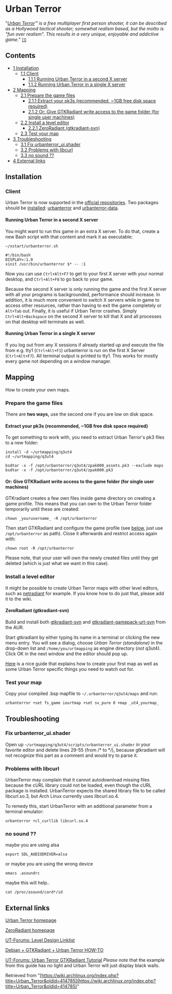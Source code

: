 # Urban Terror

"_[Urban Terror](http://www.urbanterror.net)™ is a free multiplayer first person shooter, it can be described as a Hollywood tactical shooter; somewhat realism based, but the motto is "fun over realism". This results in a very unique, enjoyable and addictive game._" <small>[[1]](http://www.urbanterror.net)</small>

## Contents

*   [1 Installation](#Installation)
    *   [1.1 Client](#Client)
        *   [1.1.1 Running Urban Terror in a second X server](#Running_Urban_Terror_in_a_second_X_server)
        *   [1.1.2 Running Urban Terror in a single X server](#Running_Urban_Terror_in_a_single_X_server)
*   [2 Mapping](#Mapping)
    *   [2.1 Prepare the game files](#Prepare_the_game_files)
        *   [2.1.1 Extract your pk3s (recommended, ~1GB free disk space required)](#Extract_your_pk3s_.28recommended.2C_.7E1GB_free_disk_space_required.29)
        *   [2.1.2 Or: Give GTKRadiant write access to the game folder (for single user machines)](#Or:_Give_GTKRadiant_write_access_to_the_game_folder_.28for_single_user_machines.29)
    *   [2.2 Install a level editor](#Install_a_level_editor)
        *   [2.2.1 ZeroRadiant (gtkradiant-svn)](#ZeroRadiant_.28gtkradiant-svn.29)
    *   [2.3 Test your map](#Test_your_map)
*   [3 Troubleshooting](#Troubleshooting)
    *   [3.1 Fix urbanterror_ui.shader](#Fix_urbanterror_ui.shader)
    *   [3.2 Problems with libcurl](#Problems_with_libcurl)
    *   [3.3 no sound ??](#no_sound_.3F.3F)
*   [4 External links](#External_links)

## Installation

### Client

Urban Terror is now supported in the [official repositories](/index.php/Official_repositories "Official repositories"). Two packages should be [installed](/index.php/Pacman "Pacman"): [urbanterror](https://www.archlinux.org/packages/?name=urbanterror) and [urbanterror-data](https://www.archlinux.org/packages/?name=urbanterror-data).

#### Running Urban Terror in a second X server

You might want to run this game in an extra X server. To do that, create a new Bash script with that content and mark it as executable:

 `~/xstart/urbanterror.sh` 

```
#!/bin/bash 
DISPLAY=:1.0
xinit /usr/bin/urbanterror $* -- :1
```

Now you can use `Ctrl+Alt+F7` to get to your first X server with your normal desktop, and `Ctrl+Alt+F8` to go back to your game.

Because the second X server is only running the game and the first X server with all your programs is backgrounded, performance should increase. In addition, it is much more convenient to switch X servers while in game to access other resources, rather than having to exit the game completely or `Alt+Tab` out. Finally, it is useful if Urban Terror crashes. Simply `Ctrl+Alt+Backspace` on the second X server to kill that X and all processes on that desktop will terminate as well.

#### Running Urban Terror in a single X server

If you log out from any X sessions if already started up and execute the file from e.g. tty1 (`Ctrl+Alt+F1`) urbanterror is run on the first X Server (`Ctrl+Alt+F7`). All terminal output is printed to tty1\. This works for mostly every game not depending on a window manager.

## Mapping

How to create your own maps.

### Prepare the game files

There are **two ways,** use the second one if you are low on disk space.

#### Extract your pk3s (recommended, ~1GB free disk space required)

To get something to work with, you need to extract Urban Terror's pk3 files to a new folder:

```
install -d ~/urtmapping/q3ut4
cd ~/urtmapping/q3ut4

bsdtar -x -f /opt/urbanterror/q3ut4/zpak000_assets.pk3 --exclude maps
bsdtar -x -f /opt/urbanterror/q3ut4/zpak000.pk3

```

#### Or: Give GTKRadiant write access to the game folder (for single user machines)

GTKradiant creates a few own files inside game directory on creating a game profile. This means that you can own to the Urban Terror folder temporarily until these are created:

```
chown _yourusername_ -R /opt/urbanterror

```

Then start GTKRadiant and configure the game profile (see [below](#ZeroRadiant_.28gtkradiant-svn.29), just use `/opt/urbanterror` as path). Close it afterwards and restrict access again with:

```
chown root -R /opt/urbanterror

```

Please note, that your user will own the newly created files until they get deleted (which is just what we want in this case).

### Install a level editor

It might be possible to create Urban Terror maps with other level editors, such as [netradiant](http://dev.alientrap.org/wiki/7) for example. If you know how to do just that, please add it to the wiki.

#### ZeroRadiant (gtkradiant-svn)

Build and install both [gtkradiant-svn](https://aur.archlinux.org/packages.php?ID=31795) and [gtkradiant-gamepack-urt-svn](https://aur.archlinux.org/packages/gtkradiant-gamepack-urt-svn/) from the AUR.

Start gtkradiant by either typing its name in a terminal or clicking the new menu entry. You will see a dialog, choose _Urban Terror (standalone)_ in the drop-down list and `/home/you/urtmapping` as engine directory (_not_ q3ut4). Click OK in the next window and the editor should pop up.

[Here](http://daffy.nerius.com/radiant/#first-map) is a nice guide that explains how to create your first map as well as some Urban Terror specific things you need to watch out for.

### Test your map

Copy your compiled .bsp mapfile to `~/.urbanterror/q3ut4/maps` and run:

```
urbanterror +set fs_game iourtmap +set sv_pure 0 +map _ut4_yourmap_

```

## Troubleshooting

### Fix urbanterror_ui.shader

Open up `~/urtmapping/q3ut4/scripts/urbanterror_ui.shader` in your favorite editor and delete lines 29-55 (from /* to */), because gtkradiant will not recognize this part as a comment and would try to parse it.

### Problems with libcurl

UrbanTerror may complain that it cannot autodownload missing files because the cURL library could not be loaded, even though the cURL package is installed. UrbanTerror expects the shared library file to be called libcurl.so.3, but Arch Linux currently uses libcurl.so.4.

To remedy this, start UrbanTerror with an additional parameter from a terminal emulator:

```
urbanterror +cl_curllib libcurl.so.4

```

### no sound ??

maybe you are using alsa

```
export SDL_AUDIODRIVER=alsa 

```

or maybe you are using the wrong device

```
emacs .asoundrc   

```

maybe this will help..

```
cat /proc/asound/card*/id

```

## External links

[Urban Terror homepage](http://www.urbanterror.info)

[ZeroRadiant homepage](http://www.qeradiant.com/cgi-bin/trac.cgi/wiki/ZeroRadiant)

[UT-Forums: Level Design Linklist](http://forums.urbanterror.info/topic/141-level-design-links/)

[Debian + GTKRadiant + Urban Terror HOW-TO](http://daffy.nerius.com/radiant/)

[UT-Forums: Urban Terror GTKRadiant Tutorial](http://forums.urbanterror.info/topic/13539-complete-linux-gtkradiant-urt-mapping-how-to/page__hl__urtpack__fromsearch__1__s__0bed93b96b8f19a3707143f46acfb964) _Please note_ that the example from this guide has no light and Urban Terror will just display black walls.

Retrieved from "[https://wiki.archlinux.org/index.php?title=Urban_Terror&oldid=414785](https://wiki.archlinux.org/index.php?title=Urban_Terror&oldid=414785)"